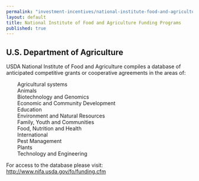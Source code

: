 ```yaml
---
permalink: "investment-incentives/national-institute-food-and-agriculture-funding-programs.html"
layout: default
title: National Institute of Food and Agriculture Funding Programs
published: true
---
```


<H2>U.S. Department of Agriculture</h2>
<P>USDA National Institute of Food and Agriculture compiles a database of anticipated competitive grants or cooperative agreements in the areas of:</p>
<P style="PADDING-LEFT: 30px">Agricultural systems<BR />Animals<BR />Biotechnology and Genomics<BR />Economic and Community Development<BR />Education<BR />Environment and Natural Resources<BR />Family, Youth and Communities<BR />Food, Nutrition and Health<BR />International<BR />Pest Management<BR />Plants<BR />Technology and Engineering</p>
<P>For access to the database please visit: <A href="http://www.nifa.usda.gov/fo/funding.cfm">http://www.nifa.usda.gov/fo/funding.cfm</a></p>